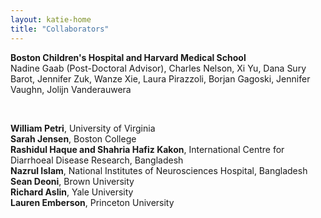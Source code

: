 ```yaml
---
layout: katie-home
title: "Collaborators"
---
```


<span style="font-weight: bold; font-size:1em;">Boston Children's Hospital and Harvard Medical School</span>  
Nadine Gaab (Post-Doctoral Advisor), Charles Nelson, Xi Yu, Dana Sury Barot, Jennifer Zuk, Wanze Xie, Laura Pirazzoli, Borjan Gagoski, Jennifer Vaughn, Jolijn Vanderauwera  

  <br/>
  
<span style="font-weight: bold; font-size:1em;">William Petri</span>, University of Virginia  
<span style="font-weight: bold; font-size:1em;">Sarah Jensen</span>, Boston College  
<span style="font-weight: bold; font-size:1em;">Rashidul Haque and Shahria Hafiz Kakon</span>, International Centre for Diarrhoeal Disease Research, Bangladesh  
<span style="font-weight: bold; font-size:1em;">Nazrul Islam</span>, National Institutes of Neurosciences Hospital, Bangladesh  
<span style="font-weight: bold; font-size:1em;">Sean Deoni</span>, Brown University   
<span style="font-weight: bold; font-size:1em;">Richard Aslin</span>, Yale University   
<span style="font-weight: bold; font-size:1em;">Lauren Emberson</span>, Princeton University

<!--
Sara Sanchez-Alonso, Yale University  
Claire Kabdebon, Yale University
Sagi Jaffe-Dax, Princeton University  
-->

<!--stackedit_data:
eyJoaXN0b3J5IjpbLTYxOTc0MjMyOCwxODcwOTgyMzI2LDc4Nz
Q2NjY0N119
-->
